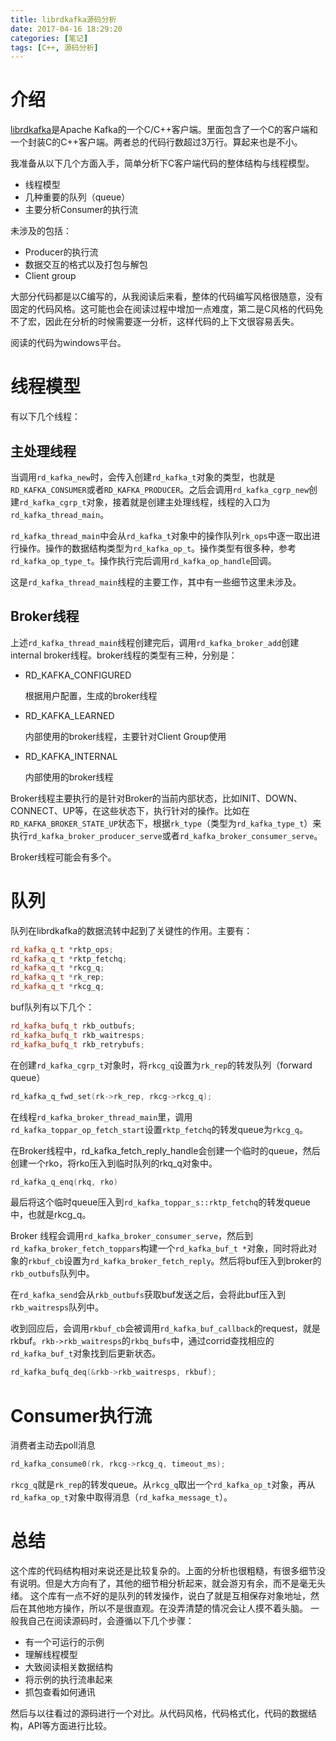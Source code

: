 ```yaml
---
title: librdkafka源码分析
date: 2017-04-16 18:29:20
categories: [笔记]
tags: [C++, 源码分析]
---
```


# 介绍
[librdkafka](https://github.com/edenhill/librdkafka)是Apache Kafka的一个C/C++客户端。里面包含了一个C的客户端和一个封装C的C++客户端。两者总的代码行数超过3万行。算起来也是不小。

我准备从以下几个方面入手，简单分析下C客户端代码的整体结构与线程模型。

- 线程模型
- 几种重要的队列（queue）
- 主要分析Consumer的执行流

未涉及的包括：

- Producer的执行流
- 数据交互的格式以及打包与解包
- Client group

大部分代码都是以C编写的，从我阅读后来看，整体的代码编写风格很随意，没有固定的代码风格。这可能也会在阅读过程中增加一点难度，第二是C风格的代码免不了宏，因此在分析的时候需要逐一分析，这样代码的上下文很容易丢失。

阅读的代码为windows平台。


# 线程模型
有以下几个线程：

## 主处理线程
当调用`rd_kafka_new`时，会传入创建`rd_kafka_t`对象的类型，也就是`RD_KAFKA_CONSUMER`或者`RD_KAFKA_PRODUCER`。之后会调用`rd_kafka_cgrp_new`创建`rd_kafka_cgrp_t`对象，接着就是创建主处理线程，线程的入口为`rd_kafka_thread_main`。

`rd_kafka_thread_main`中会从`rd_kafka_t`对象中的操作队列`rk_ops`中逐一取出进行操作。操作的数据结构类型为`rd_kafka_op_t`。操作类型有很多种，参考`rd_kafka_op_type_t`。操作执行完后调用`rd_kafka_op_handle`回调。

这是`rd_kafka_thread_main`线程的主要工作，其中有一些细节这里未涉及。

## Broker线程
上述`rd_kafka_thread_main`线程创建完后，调用`rd_kafka_broker_add`创建internal broker线程。broker线程的类型有三种，分别是：

- RD_KAFKA_CONFIGURED
  
  根据用户配置，生成的broker线程
- RD_KAFKA_LEARNED
  
  内部使用的broker线程，主要针对Client Group使用
- RD_KAFKA_INTERNAL
  
  内部使用的broker线程

Broker线程主要执行的是针对Broker的当前内部状态，比如INIT、DOWN、CONNECT、UP等，在这些状态下，执行针对的操作。比如在`RD_KAFKA_BROKER_STATE_UP`状态下，根据`rk_type`（类型为`rd_kafka_type_t`）来执行`rd_kafka_broker_producer_serve`或者`rd_kafka_broker_consumer_serve`。

Broker线程可能会有多个。


# 队列
队列在librdkafka的数据流转中起到了关键性的作用。主要有：
```cpp
rd_kafka_q_t *rktp_ops;
rd_kafka_q_t *rktp_fetchq;
rd_kafka_q_t *rkcg_q;
rd_kafka_q_t *rk_rep;
rd_kafka_q_t *rkcg_q;
```

buf队列有以下几个：
```cpp
rd_kafka_bufq_t rkb_outbufs;
rd_kafka_bufq_t rkb_waitresps;
rd_kafka_bufq_t rkb_retrybufs;
```

在创建`rd_kafka_cgrp_t`对象时，将`rkcg_q`设置为`rk_rep`的转发队列（forward queue）
```cpp
rd_kafka_q_fwd_set(rk->rk_rep, rkcg->rkcg_q);
```

在线程`rd_kafka_broker_thread_main`里，调用`rd_kafka_toppar_op_fetch_start`设置`rktp_fetchq`的转发queue为`rkcg_q`。

在Broker线程中，rd_kafka_fetch_reply_handle会创建一个临时的queue，然后创建一个rko，将rko压入到临时队列的rkq_q对象中。
```cpp
rd_kafka_q_enq(rkq, rko)
```

最后将这个临时queue压入到`rd_kafka_toppar_s::rktp_fetchq`的转发queue中，也就是rkcg_q。

Broker 线程会调用`rd_kafka_broker_consumer_serve`，然后到`rd_kafka_broker_fetch_toppars`构建一个`rd_kafka_buf_t *`对象，同时将此对象的`rkbuf_cb`设置为`rd_kafka_broker_fetch_reply`。然后将buf压入到broker的`rkb_outbufs`队列中。

在`rd_kafka_send`会从`rkb_outbufs`获取buf发送之后，会将此buf压入到`rkb_waitresps`队列中。

收到回应后，会调用`rkbuf_cb`会被调用`rd_kafka_buf_callback`的request，就是rkbuf。`rkb->rkb_waitresps`的`rkbq_bufs`中，通过corrid查找相应的`rd_kafka_buf_t`对象找到后更新状态。

```cpp
rd_kafka_bufq_deq(&rkb->rkb_waitresps, rkbuf);
```

# Consumer执行流
消费者主动去poll消息

```cpp
rd_kafka_consume0(rk, rkcg->rkcg_q, timeout_ms);
```
`rkcg_q`就是`rk_rep`的转发queue。从`rkcg_q`取出一个`rd_kafka_op_t`对象，再从`rd_kafka_op_t`对象中取得消息（`rd_kafka_message_t`）。


# 总结
这个库的代码结构相对来说还是比较复杂的。上面的分析也很粗糙，有很多细节没有说明。但是大方向有了，其他的细节相分析起来，就会游刃有余，而不是毫无头绪。
这个库有一点不好的是队列的转发操作，说白了就是互相保存对象地址，然后在其他地方操作，所以不是很直观。在没弄清楚的情况会让人摸不着头脑。
一般我自己在阅读源码时，会遵循以下几个步骤：

- 有一个可运行的示例
- 理解线程模型
- 大致阅读相关数据结构
- 将示例的执行流串起来
- 抓包查看如何通讯

然后与以往看过的源码进行一个对比。从代码风格，代码格式化，代码的数据结构，API等方面进行比较。